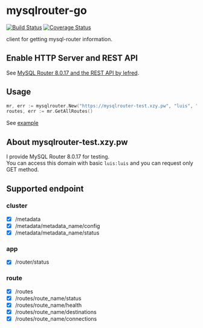 mysqlrouter-go
==============
[![Build Status](https://cloud.drone.io/api/badges/rluisr/mysqlrouter-go/status.svg)](https://cloud.drone.io/rluisr/mysqlrouter-go)
[![Coverage Status](https://coveralls.io/repos/github/rluisr/mysqlrouter-go/badge.svg?branch=test)](https://coveralls.io/github/rluisr/mysqlrouter-go?branch=test)

client for getting mysql-router information.

Enable HTTP Server and REST API
-------------------------------
See [MySQL Router 8.0.17 and the REST API by lefred](https://lefred.be/content/mysqlrouter-8-0-17-and-the-rest-api/).

Usage
-----
```go
mr, err := mysqlrouter.New("https://mysqlrouter-test.xzy.pw", "luis", "luis")
routes, err := mr.GetAllRoutes()
```

See [example](example/main.go)

About mysqlrouter-test.xzy.pw
-----------------------
I provide MySQL Router 8.0.17 for testing.  
You can access this domain with basic `luis:luis` and you can request only GET method.  

Supported endpoint
-------------------
### cluster
- [x] /metadata
- [x] /metadata/metadata_name/config
- [x] /metadata/metadata_name/status

### app
- [x] /router/status

### route
- [x] /routes
- [x] /routes/route_name/status
- [x] /routes/route_name/health
- [x] /routes/route_name/destinations
- [x] /routes/route_name/connections
